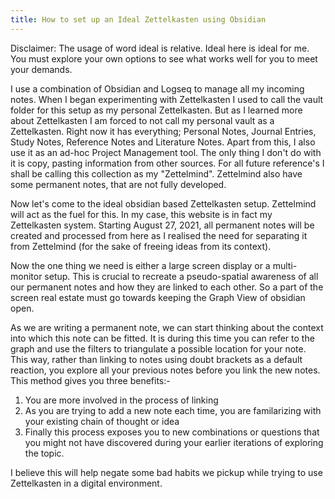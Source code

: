```yaml
---
title: How to set up an Ideal Zettelkasten using Obsidian
---
```


Disclaimer: The usage of word ideal is relative. Ideal here is ideal for me. You must explore your own options to see what works well for you to meet your demands.


I use a combination of Obsidian and Logseq to manage all my incoming notes. When I began experimenting with Zettelkasten I used to call the vault folder for this setup as my personal Zettelkasten. But as I learned more about Zettelkasten I am forced to not call my personal vault as a Zettelkasten. Right now it has everything; Personal Notes, Journal Entries, Study Notes, Reference Notes and Literature Notes. Apart from this, I also use it as an ad-hoc Project Management tool. The only thing I don't do with it is copy, pasting information from other sources. For all future reference's I shall be calling this collection as my "Zettelmind". Zettelmind also have some permanent notes, that are not fully developed.

Now let's come to the ideal obsidian based Zettelkasten setup. Zettelmind will act as the fuel for this. In my case, this website is in fact my Zettelkasten system. Starting August 27, 2021, all permanent notes will be created and processed from here as I realised the need for separating it from Zettelmind (for the sake of freeing ideas from its context).

Now the one thing we need is either a large screen display or a multi-monitor setup. This is crucial to recreate a pseudo-spatial awareness of all our permanent notes and how they are linked to each other. So a part of the screen real estate must go towards keeping the Graph View of obsidian open.

As we are writing a permanent note, we can start thinking about the context into which this note can be fitted. It is during this time you can refer to the graph and use the filters to triangulate a possible location for your note. This way, rather than linking to notes using doubt brackets as a default reaction, you explore all your previous notes before you link the new notes. This method gives you three benefits:-
1. You are more involved in the process of linking
2. As you are trying to add a new note each time, you are familarizing with your existing chain of thought or idea
3. Finally this process exposes you to new combinations or questions that you might not have discovered during your earlier iterations of exploring the topic.

I believe this will help negate some bad habits we pickup while trying to use Zettelkasten in a digital environment. 




